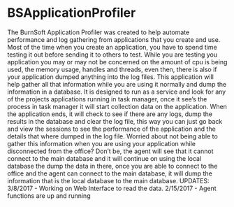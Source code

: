 # BSApplicationProfiler
The BurnSoft Application Profiler was created to help automate performance and log gathering from applications that you create and use.  Most of the time when you create an application, you have to spend time testing it out before sending it to others to test.  While you are testing you application you may or may not be concerned on the amount of cpu is being used, the memory usage, handles and threads, even then, there is also if your application dumped anything into the log files.  This application will help gather all that information while you are using it normally and dump the information in a database.  It is designed to run as a service and look for any of the projects applications running in task manager, once it see’s the process in task manager it will start collection data on the application.  When the application ends, it will check to see if there are any logs, dump the results in the database and clear the log file, this way you can just go back and view the sessions to see the performance of the application and the details that where dumped in the log file.  Worried about not being able to gather this information when you are using  your application while disconnected from the office?  Don’t be, the agent will see that it cannot connect to the main database and it will continue on using the local database the dump the data in there, once you are able to connect to the office and the agent can connect to the main database, it will dump the information that is the local database to the main database.  UPDATES:  3/8/2017 - Working on Web Interface to read the data. 2/15/2017 - Agent functions are up and running
